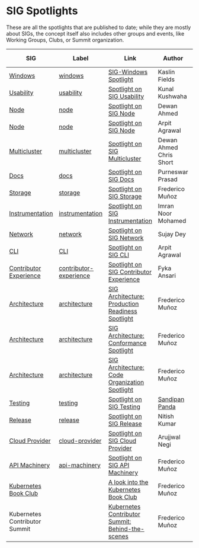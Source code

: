 # SIG Spotlights

These are all the spotlights that are published to date; while they are mostly about SIGs, the concept itself also includes other groups and events, like Working Groups, Clubs, or Summit organization.

| SIG | Label | Link | Author | Publish Date |
|-----|-------|------|--------|--------------|
| [Windows](https://github.com/kubernetes/community/blob/master/sig-windows/README.md) | [windows](https://github.com/kubernetes/kubernetes/labels/sig%2Fwindows) | [SIG-Windows Spotlight](https://kubernetes.io/blog/2020/06/30/sig-windows-spotlight-2020/) | Kaslin Fields | 2020-06-30 |
| [Usability](https://github.com/kubernetes/community/blob/master/sig-usability/README.md) | [usability](https://github.com/kubernetes/kubernetes/labels/sig%2Fusability) | [Spotlight on SIG Usability](https://kubernetes.io/blog/2021/07/15/sig-usability-spotlight-2021/) | Kunal Kushwaha | 2021-07-15 |
| [Node](https://github.com/kubernetes/community/blob/master/sig-node/README.md) | [node](https://github.com/kubernetes/kubernetes/labels/sig%2Fnode) | [Spotlight on SIG Node](https://kubernetes.io/blog/2021/09/27/sig-node-spotlight-2021/) | Dewan Ahmed | 2021-09-27 |
| [Node](https://github.com/kubernetes/community/blob/master/sig-node/README.md) | [node](https://github.com/kubernetes/kubernetes/labels/sig%2Fnode) | [Spotlight on SIG Node](https://www.kubernetes.dev/blog/2024/06/20/sig-node-spotlight-2024/) | Arpit Agrawal | 2024-06-20 |
| [Multicluster](https://github.com/kubernetes/community/blob/master/sig-multicluster/README.md) | [multicluster](https://github.com/kubernetes/kubernetes/labels/sig%2Fmulticluster) | [Spotlight on SIG Multicluster](https://kubernetes.io/blog/2022/02/07/sig-multicluster-spotlight-2022/) | Dewan Ahmed <br> Chris Short | 2022-02-07  |
| [Docs](https://github.com/kubernetes/community/blob/master/sig-docs/README.md) | [docs](https://github.com/kubernetes/kubernetes/labels/sig%2Fdocs) | [Spotlight on SIG Docs](https://kubernetes.io/blog/2022/08/02/sig-docs-spotlight-2022/) | Purneswar Prasad | 2022-08-02 |
| [Storage](https://github.com/kubernetes/community/blob/master/sig-storage/README.md) | [storage](https://github.com/kubernetes/kubernetes/labels/sig%2Fstorage) | [Spotlight on SIG Storage](https://kubernetes.io/blog/2022/08/22/sig-storage-spotlight/) | Frederico Muñoz | 2022-08-22 |
| [Instrumentation](https://github.com/kubernetes/community/blob/master/sig-instrumentation/README.md) | [instrumentation](https://github.com/kubernetes/kubernetes/labels/sig%2Finstrumentation) | [Spotlight on SIG Instrumentation](https://kubernetes.io/blog/2023/02/03/sig-instrumentation-spotlight-2023/) | Imran Noor Mohamed | 2023-02-03 |
| [Network](https://github.com/kubernetes/community/blob/master/sig-network/README.md) | [network](https://github.com/kubernetes/kubernetes/labels/sig%2Fnetwork) | [Spotlight on SIG Network](https://www.kubernetes.dev/blog/2023/05/09/sig-network-spotlight-2023/) | Sujay Dey | 2023-05-09 |
| [CLI](https://github.com/kubernetes/community/blob/master/sig-cli/README.md) | [CLI](https://github.com/kubernetes/kubernetes/labels/sig%2Fcli) | [Spotlight on SIG CLI](https://www.kubernetes.dev/blog/2023/07/20/sig-cli-spotlight-2023/) | Arpit Agrawal | 2023-07-20 |
| [Contributor Experience](https://github.com/kubernetes/community/blob/master/sig-contributor-experience/README.md) | [contributor-experience](https://github.com/kubernetes/kubernetes/labels/sig%2Fcontributor-experience) | [Spotlight on SIG Contributor Experience](https://kubernetes.io/blog/2023/08/14/sig-contribex-spotlight-2023/) | Fyka Ansari | 2023-08-14 |
| [Architecture](https://github.com/kubernetes/community/blob/master/sig-architecture/README.md) | [architecture](https://github.com/kubernetes/kubernetes/labels/sig%2Farchitecture) | [SIG Architecture: Production Readiness Spotlight](https://kubernetes.io/blog/2023/11/02/sig-architecture-production-readiness-spotlight-2023/) | Frederico Muñoz | 2023-11-02 |
| [Architecture](https://github.com/kubernetes/community/blob/master/sig-architecture/README.md) | [architecture](https://github.com/kubernetes/kubernetes/labels/sig%2Farchitecture) | [SIG Architecture: Conformance Spotlight](https://kubernetes.io/blog/2023/10/05/sig-architecture-conformance-spotlight-2023/) | Frederico Muñoz | 2023-10-05 |
| [Architecture](https://github.com/kubernetes/community/blob/master/sig-architecture/README.md) | [architecture](https://github.com/kubernetes/kubernetes/labels/sig%2Farchitecture) | [SIG Architecture: Code Organization Spotlight](https://www.kubernetes.dev/blog/2024/04/11/sig-architecture-code-spotlight-2024/) | Frederico Muñoz | 2023-10-05 |
| [Testing](https://github.com/kubernetes/community/tree/master/sig-testing#readme) | [testing](https://github.com/kubernetes/kubernetes/labels/sig%2Ftesting) | [Spotlight on SIG Testing](https://kubernetes.io/blog/2023/11/24/sig-testing-spotlight-2023/) | [Sandipan Panda](https://github.com/sandipanpanda) | 2023-11-24 |
| [Release](https://github.com/kubernetes/community/tree/master/sig-release#readme) | [release](https://github.com/kubernetes/kubernetes/labels/sig%2Frelease) | [Spotlight on SIG Release](https://kubernetes.io/blog/2024/01/15/sig-release-spotlight-2023/) | Nitish Kumar | 2024-01-15 |
| [Cloud Provider](https://github.com/kubernetes/community/blob/master/sig-cloud-provider/README.md) | [cloud-provider](https://github.com/kubernetes/kubernetes/labels/sig%2cloud-provider) | [Spotlight on SIG Cloud Provider](https://www.kubernetes.dev/blog/2024/03/01/sig-cloud-provider-spotlight-2024/) | Arujjwal Negi  | 2024-03-01 |
| [API Machinery](https://github.com/kubernetes/community/blob/master/sig-api-machinery/README.md) | [api-machinery](https://github.com/kubernetes/kubernetes/labels/sig%2Fapi-machinery) | [Spotlight on SIG API Machinery](https://www.kubernetes.dev/blog/2024/08/07/sig-api-machinery-spotlight-2024/) | Frederico Muñoz | 2024-98-07 |
| [Kubernetes Book Club](https://community.cncf.io/kubernetes-virtual-book-club/) | | [A look into the Kubernetes Book Club](https://www.kubernetes.dev/blog/2024/02/22/k8s-book-club/) | Frederico Muñoz | 2024-02-22 |
| Kubernetes Contributor Summit | | [Kubernetes Contributor Summit: Behind-the-scenes](https://www.kubernetes.dev/blog/2023/11/03/k8s-contributor-summit-behind-the-scenes/) | Frederico Muñoz | 2023-11-03 |
